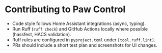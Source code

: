 
# Contributing to Paw Control

- Code style follows Home Assistant integrations (async, typing).
- Run Ruff (`ruff check`) and GitHub Actions locally where possible (hassfest, HACS validation).
- Ruff rules are configured in `pyproject.toml` under `[tool.ruff.lint]`.
- PRs should include a short test plan and screenshots for UI changes.
